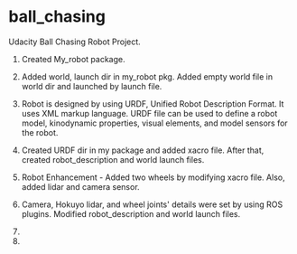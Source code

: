 # ball_chasing
Udacity Ball Chasing Robot Project.

1. Created My_robot package.

2. Added world, launch dir in my_robot pkg. Added empty world file in world dir and launched by launch file.

3. Robot is designed by using URDF, Unified Robot Description Format. It uses XML markup language. URDF file can be used to define a robot model, kinodynamic properties, visual elements, and model sensors for the robot.

4. Created URDF dir in my package and added xacro file. After that, created robot_description and world launch files. 

5. Robot Enhancement - Added two wheels by modifying xacro file. Also, added lidar and camera sensor.

6. Camera, Hokuyo lidar, and wheel joints' details were set by using ROS plugins. Modified robot_description and world launch files.

7. 
9. 
